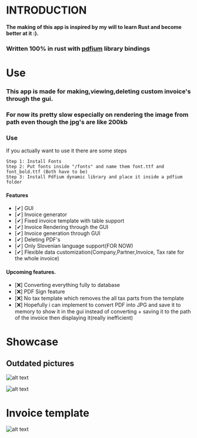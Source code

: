 # INTRODUCTION

#### The making of this app is inspired by my will to learn Rust and become better at it :).

### Written 100% in rust with [pdfium](https://github.com/bblanchon/pdfium-binaries/releases) library bindings

# Use

### This app is made for making,viewing,deleting custom invoice's through the gui.

### For now its pretty slow especially on rendering the image from path even though the jpg's are like 200kb

### Use 
If you actually want to use it there are some steps 
```
Step 1: Install Fonts
Step 2: Put fonts inside "/fonts" and name them font.ttf and font_bold.ttf (Both have to be)
Step 3: Install Pdfium dynamic library and place it inside a pdfium folder
```
#### Features

- [✔] GUI
- [✔] Invoice generator
- [✔] Fixed invoice template with table support
- [✔] Invoice Rendering through the GUI
- [✔] Invoice generation through GUI
- [✔] Deleting PDF's
- [✔] Only Slovenian language support(FOR NOW)
- [✔] Flexible data customization(Company,Partner,Invoice, Tax rate for the whole invoice)
#### Upcoming features.
- [❌] Converting everything fully to database
- [❌] PDF Sign feature
- [❌] No tax template which removes the all tax parts from the template
- [❌] Hopefully i can implement to convert PDF into JPG and save it to 
memory to show it in the gui instead of converting + saving it to the path of the invoice then displaying it(really inefficient)

# Showcase
## Outdated pictures
![alt text](https://i.imgur.com/pwrZ4Xj.png "PDF Viewer")

![alt text](https://i.imgur.com/zxizbv3.png "Logo Title Text 1")

# Invoice template

![alt text](https://i.imgur.com/oSGMmMe.png "Logo Title Text 1")
